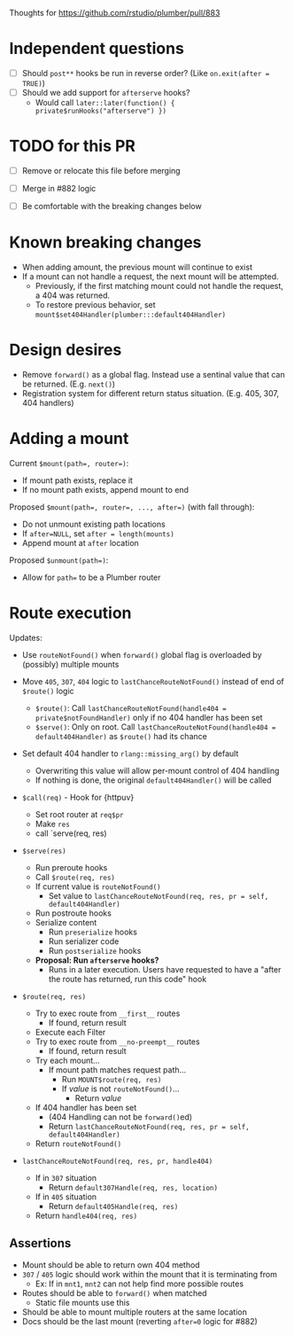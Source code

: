 Thoughts for https://github.com/rstudio/plumber/pull/883

# Independent questions
- [ ] Should `post**` hooks be run in reverse order? (Like `on.exit(after = TRUE)`)
- [ ] Should we add support for `afterserve` hooks?
  * Would call `later::later(function() { private$runHooks("afterserve") })`


# TODO for this PR
- [ ] Remove or relocate this file before merging
- [ ] Merge in #882 logic
- [ ] Be comfortable with the breaking changes below


# Known breaking changes
* When adding amount, the previous mount will continue to exist
* If a mount can not handle a request, the next mount will be attempted.
  * Previously, if the first matching mount could not handle the request, a 404 was returned.
  * To restore previous behavior, set `mount$set404Handler(plumber:::default404Handler)`


# Design desires
* Remove `forward()` as a global flag. Instead use a sentinal value that can be returned. (E.g. `next()`)
* Registration system for different return status situation. (E.g. 405, 307, 404 handlers)


# Adding a mount

Current `$mount(path=, router=)`:
* If mount path exists, replace it
* If no mount path exists, append mount to end

Proposed `$mount(path=, router=, ..., after=)` (with fall through):
* Do not unmount existing path locations
* If `after=NULL`, set `after = length(mounts)`
* Append mount at `after` location

Proposed `$unmount(path=)`:
* Allow for `path=` to be a Plumber router


# Route execution

Updates:
  * Use `routeNotFound()` when `forward()` global flag is overloaded by (possibly) multiple mounts
  * Move `405`, `307`, `404` logic to `lastChanceRouteNotFound()` instead of end of `$route()` logic
    * `$route()`: Call `lastChanceRouteNotFound(handle404 = private$notFoundHandler)` only if no 404 handler has been set
    * `$serve()`: Only on root. Call `lastChanceRouteNotFound(handle404 = default404Handler)` as `$route()` had its chance
  * Set default 404 handler to `rlang::missing_arg()` by default
    * Overwriting this value will allow per-mount control of 404 handling
    * If nothing is done, the original `default404Handler()` will be called


* `$call(req)` - Hook for {httpuv}
  * Set root router at `req$pr`
  * Make `res`
  * call `serve(req, res)

* `$serve(res)`
  * Run preroute hooks
  * Call `$route(req, res)`
  * If current value is `routeNotFound()`
    * Set value to `lastChanceRouteNotFound(req, res, pr = self, default404Handler)`
  * Run postroute hooks
  * Serialize content
    * Run `preserialize` hooks
    * Run serializer code
    * Run `postserialize` hooks
  * **Proposal: Run `afterserve` hooks?**
    * Runs in a later execution. Users have requested to have a "after the route has returned, run this code" hook

* `$route(req, res)`
  * Try to exec route from `__first__` routes
    * If found, return result
  * Execute each Filter
  * Try to exec route from `__no-preempt__` routes
    * If found, return result
  * Try each mount...
    * If mount path matches request path...
      * Run `MOUNT$route(req, res)`
      * If _value_ is not `routeNotFound()`...
        * Return _value_
  * If 404 handler has been set
    * (404 Handling can not be `forward()`ed)
    * Return `lastChanceRouteNotFound(req, res, pr = self, default404Handler)`
  * Return `routeNotFound()`

* `lastChanceRouteNotFound(req, res, pr, handle404)`
  * If in `307` situation
    * Return `default307Handle(req, res, location)`
  * If in `405` situation
    * Return `default405Handle(req, res)`
  * Return `handle404(req, res)`


## Assertions
* Mount should be able to return own 404 method
* `307` / `405` logic should work within the mount that it is terminating from
  * Ex: If in `mnt1`, `mnt2` can not help find more possible routes
* Routes should be able to `forward()` when matched
  * Static file mounts use this
* Should be able to mount multiple routers at the same location
* Docs should be the last mount (reverting `after=0` logic for #882)

